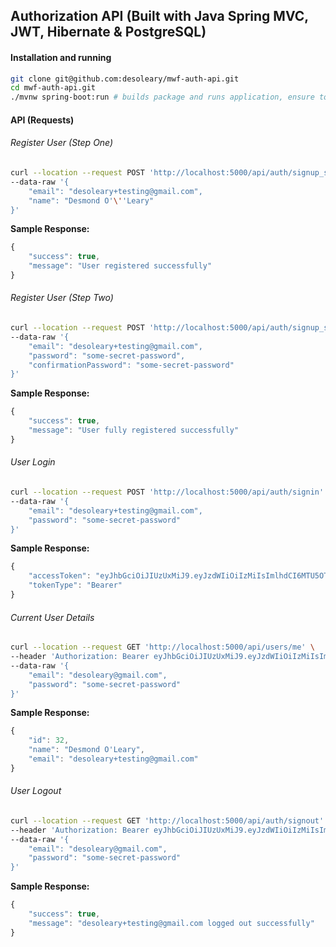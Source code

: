 ## Authorization API (Built with Java Spring MVC, JWT, Hibernate & PostgreSQL)

#### Installation and running

```bash
git clone git@github.com:desoleary/mwf-auth-api.git
cd mwf-auth-api.git
./mvnw spring-boot:run # builds package and runs application, ensure to update application.properties with your db creds (PostgreSQL)
```

#### API (Requests)

###### Register User (Step One)

```bash
curl --location --request POST 'http://localhost:5000/api/auth/signup_step_one' \
--data-raw '{
    "email": "desoleary+testing@gmail.com",
    "name": "Desmond O'\''Leary"
}'
```

**Sample Response:**
```js
{
    "success": true,
    "message": "User registered successfully"
}
```

###### Register User (Step Two)

```bash
curl --location --request POST 'http://localhost:5000/api/auth/signup_step_two' \
--data-raw '{
    "email": "desoleary+testing@gmail.com",
    "password": "some-secret-password",
    "confirmationPassword": "some-secret-password"
}'
```

**Sample Response:**
```js
{
    "success": true,
    "message": "User fully registered successfully"
}
```

###### User Login

```bash
curl --location --request POST 'http://localhost:5000/api/auth/signin' \
--data-raw '{
    "email": "desoleary+testing@gmail.com",
    "password": "some-secret-password"
}'
```

**Sample Response:**
```js
{
    "accessToken": "eyJhbGciOiJIUzUxMiJ9.eyJzdWIiOiIzMiIsImlhdCI6MTU5OTA4Mjg2NSwiZXhwIjoxNTk5Njg3NjY1fQ.Bsm4ZnmPVuejsgpCl0zT6XseMFXmcVm4GyBuIHe-x8fXJfwzA84chJDGFsoHtVcMZaGwWo_0FL031CI9fQjuIQ",
    "tokenType": "Bearer"
}
```

###### Current User Details
```bash
curl --location --request GET 'http://localhost:5000/api/users/me' \
--header 'Authorization: Bearer eyJhbGciOiJIUzUxMiJ9.eyJzdWIiOiIzMiIsImlhdCI6MTU5OTA4Mjg2NSwiZXhwIjoxNTk5Njg3NjY1fQ.Bsm4ZnmPVuejsgpCl0zT6XseMFXmcVm4GyBuIHe-x8fXJfwzA84chJDGFsoHtVcMZaGwWo_0FL031CI9fQjuIQ' \
--data-raw '{
    "email": "desoleary@gmail.com",
    "password": "some-secret-password"
}'
```

**Sample Response:**
```js
{
    "id": 32,
    "name": "Desmond O'Leary",
    "email": "desoleary+testing@gmail.com"
}
```

###### User Logout
```bash
curl --location --request GET 'http://localhost:5000/api/auth/signout' \
--header 'Authorization: Bearer eyJhbGciOiJIUzUxMiJ9.eyJzdWIiOiIzMiIsImlhdCI6MTU5OTA4Mjg2NSwiZXhwIjoxNTk5Njg3NjY1fQ.Bsm4ZnmPVuejsgpCl0zT6XseMFXmcVm4GyBuIHe-x8fXJfwzA84chJDGFsoHtVcMZaGwWo_0FL031CI9fQjuIQ' \
--data-raw '{
    "email": "desoleary@gmail.com",
    "password": "some-secret-password"
}'
```

**Sample Response:**
```js
{
    "success": true,
    "message": "desoleary+testing@gmail.com logged out successfully"
}
```
